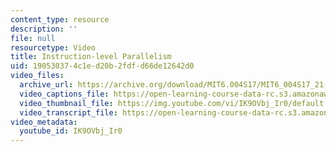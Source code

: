 ```yaml
---
content_type: resource
description: ''
file: null
resourcetype: Video
title: Instruction-level Parallelism
uid: 19053037-4c1e-d20b-2fdf-d66de12642d0
video_files:
  archive_url: https://archive.org/download/MIT6.004S17/MIT6_004S17_21-02-01_300k.mp4
  video_captions_file: https://open-learning-course-data-rc.s3.amazonaws.com/6-004-computation-structures-spring-2017/47031e6003a45a97b2745f281b1772eb_IK9OVbj_Ir0.vtt
  video_thumbnail_file: https://img.youtube.com/vi/IK9OVbj_Ir0/default.jpg
  video_transcript_file: https://open-learning-course-data-rc.s3.amazonaws.com/6-004-computation-structures-spring-2017/5376a680d627c1368566a30ba47fecc5_IK9OVbj_Ir0.pdf
video_metadata:
  youtube_id: IK9OVbj_Ir0
---
```

